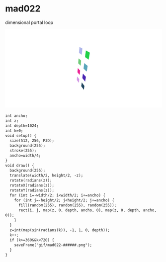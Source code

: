 # mad022
dimensional portal loop

![mad022](https://github.com/nicolasbaez/mad022/blob/master/mad022.gif)

```processing
int ancho;
int z;
int depth=1024;
int k=0;
void setup() {
  size(512, 256, P3D);
  background(255);
  stroke(255);
  ancho=width/4;
}
void draw() {
  background(255);
  translate(width/2, height/2, -z);
  rotate(radians(z));
  rotateX(radians(z));
  rotateY(radians(z));
  for (int i=-width/2; i<width/2; i+=ancho) {
    for (int j=-height/2; j<height/2; j+=ancho) {
      fill(random(255), random(255), random(255));
      rect(i, j, map(z, 0, depth, ancho, 0), map(z, 0, depth, ancho, 0));
    }
  }
  z=int(map(sin(radians(k)), -1, 1, 0, depth));
  k++;
  if (k>=360&&k<720) {
    saveFrame("gif/mad022-######.png");
  }
}
```
